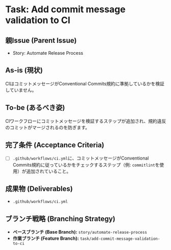 # Task: Add commit message validation to CI

## 親Issue (Parent Issue)
- Story: Automate Release Process

## As-is (現状)
CIはコミットメッセージがConventional Commits規約に準拠しているかを検証していません。

## To-be (あるべき姿)
CIワークフローにコミットメッセージを検証するステップが追加され、規約違反のコミットがマージされるのを防ぎます。

## 完了条件 (Acceptance Criteria)
- [ ] `.github/workflows/ci.yml`に、コミットメッセージがConventional Commits規約に従っているかをチェックするステップ（例: `commitlint`を使用）が追加されていること。

## 成果物 (Deliverables)
- `.github/workflows/ci.yml`

## ブランチ戦略 (Branching Strategy)
- **ベースブランチ (Base Branch):** `story/automate-release-process`
- **作業ブランチ (Feature Branch):** `task/add-commit-message-validation-to-ci`
